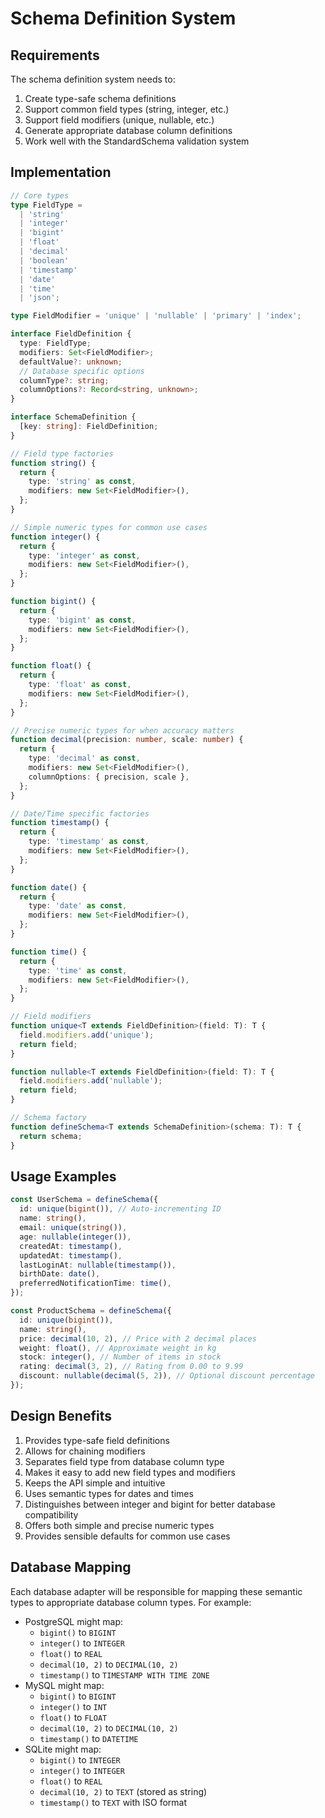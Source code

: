 # Schema Definition System

## Requirements

The schema definition system needs to:

1. Create type-safe schema definitions
2. Support common field types (string, integer, etc.)
3. Support field modifiers (unique, nullable, etc.)
4. Generate appropriate database column definitions
5. Work well with the StandardSchema validation system

## Implementation

```typescript
// Core types
type FieldType =
  | 'string'
  | 'integer'
  | 'bigint'
  | 'float'
  | 'decimal'
  | 'boolean'
  | 'timestamp'
  | 'date'
  | 'time'
  | 'json';

type FieldModifier = 'unique' | 'nullable' | 'primary' | 'index';

interface FieldDefinition {
  type: FieldType;
  modifiers: Set<FieldModifier>;
  defaultValue?: unknown;
  // Database specific options
  columnType?: string;
  columnOptions?: Record<string, unknown>;
}

interface SchemaDefinition {
  [key: string]: FieldDefinition;
}

// Field type factories
function string() {
  return {
    type: 'string' as const,
    modifiers: new Set<FieldModifier>(),
  };
}

// Simple numeric types for common use cases
function integer() {
  return {
    type: 'integer' as const,
    modifiers: new Set<FieldModifier>(),
  };
}

function bigint() {
  return {
    type: 'bigint' as const,
    modifiers: new Set<FieldModifier>(),
  };
}

function float() {
  return {
    type: 'float' as const,
    modifiers: new Set<FieldModifier>(),
  };
}

// Precise numeric types for when accuracy matters
function decimal(precision: number, scale: number) {
  return {
    type: 'decimal' as const,
    modifiers: new Set<FieldModifier>(),
    columnOptions: { precision, scale },
  };
}

// Date/Time specific factories
function timestamp() {
  return {
    type: 'timestamp' as const,
    modifiers: new Set<FieldModifier>(),
  };
}

function date() {
  return {
    type: 'date' as const,
    modifiers: new Set<FieldModifier>(),
  };
}

function time() {
  return {
    type: 'time' as const,
    modifiers: new Set<FieldModifier>(),
  };
}

// Field modifiers
function unique<T extends FieldDefinition>(field: T): T {
  field.modifiers.add('unique');
  return field;
}

function nullable<T extends FieldDefinition>(field: T): T {
  field.modifiers.add('nullable');
  return field;
}

// Schema factory
function defineSchema<T extends SchemaDefinition>(schema: T): T {
  return schema;
}
```

## Usage Examples

```typescript
const UserSchema = defineSchema({
  id: unique(bigint()), // Auto-incrementing ID
  name: string(),
  email: unique(string()),
  age: nullable(integer()),
  createdAt: timestamp(),
  updatedAt: timestamp(),
  lastLoginAt: nullable(timestamp()),
  birthDate: date(),
  preferredNotificationTime: time(),
});

const ProductSchema = defineSchema({
  id: unique(bigint()),
  name: string(),
  price: decimal(10, 2), // Price with 2 decimal places
  weight: float(), // Approximate weight in kg
  stock: integer(), // Number of items in stock
  rating: decimal(3, 2), // Rating from 0.00 to 9.99
  discount: nullable(decimal(5, 2)), // Optional discount percentage
});
```

## Design Benefits

1. Provides type-safe field definitions
2. Allows for chaining modifiers
3. Separates field type from database column type
4. Makes it easy to add new field types and modifiers
5. Keeps the API simple and intuitive
6. Uses semantic types for dates and times
7. Distinguishes between integer and bigint for better database compatibility
8. Offers both simple and precise numeric types
9. Provides sensible defaults for common use cases

## Database Mapping

Each database adapter will be responsible for mapping these semantic types to appropriate database column types. For example:

- PostgreSQL might map:
  - `bigint()` to `BIGINT`
  - `integer()` to `INTEGER`
  - `float()` to `REAL`
  - `decimal(10, 2)` to `DECIMAL(10, 2)`
  - `timestamp()` to `TIMESTAMP WITH TIME ZONE`
- MySQL might map:
  - `bigint()` to `BIGINT`
  - `integer()` to `INT`
  - `float()` to `FLOAT`
  - `decimal(10, 2)` to `DECIMAL(10, 2)`
  - `timestamp()` to `DATETIME`
- SQLite might map:
  - `bigint()` to `INTEGER`
  - `integer()` to `INTEGER`
  - `float()` to `REAL`
  - `decimal(10, 2)` to `TEXT` (stored as string)
  - `timestamp()` to `TEXT` with ISO format
